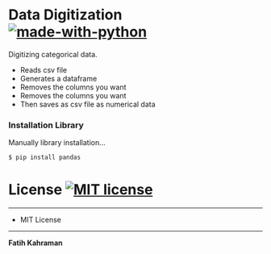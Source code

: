 # Data Digitization [![made-with-python](https://img.shields.io/badge/Made%20with-Python-1f425f.svg)](https://www.python.org/)


Digitizing categorical data.

  - Reads csv file
  - Generates a dataframe
  - Removes the columns you want
  - Removes the columns you want
  - Then saves as csv file as numerical data

### Installation Library

Manually library installation...

```sh
$ pip install pandas
```

# License [![MIT license](https://img.shields.io/github/license/fkahraman/Data-Digitization)](https://github.com/git/git-scm.com/blob/master/MIT-LICENSE.txt)
----
 - MIT License
----

**Fatih Kahraman**

